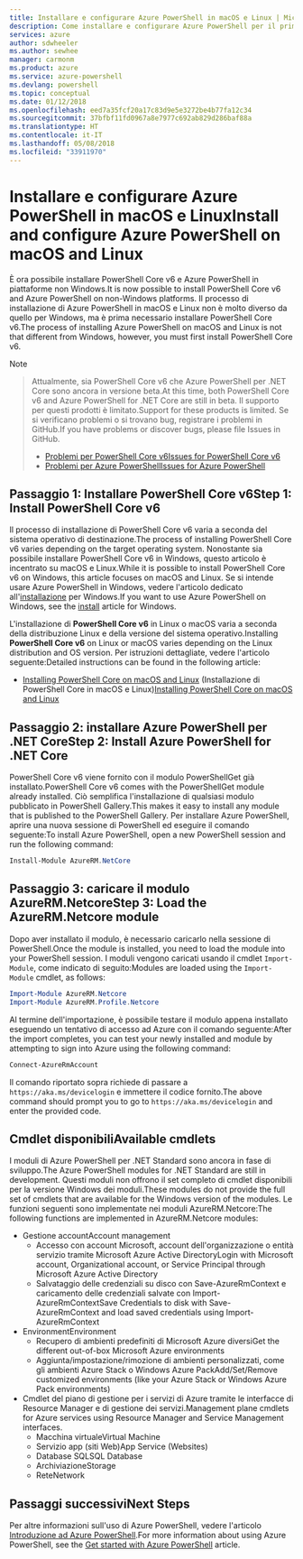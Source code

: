 ```yaml
---
title: Installare e configurare Azure PowerShell in macOS e Linux | Microsoft Docs
description: Come installare e configurare Azure PowerShell per il primo uso in macOS e Linux.
services: azure
author: sdwheeler
ms.author: sewhee
manager: carmonm
ms.product: azure
ms.service: azure-powershell
ms.devlang: powershell
ms.topic: conceptual
ms.date: 01/12/2018
ms.openlocfilehash: eed7a35fcf20a17c83d9e5e3272be4b77fa12c34
ms.sourcegitcommit: 37bfbf11fd0967a8e7977c692ab829d286baf88a
ms.translationtype: HT
ms.contentlocale: it-IT
ms.lasthandoff: 05/08/2018
ms.locfileid: "33911970"
---
```

# <a name="install-and-configure-azure-powershell-on-macos-and-linux"></a><span data-ttu-id="ee008-103">Installare e configurare Azure PowerShell in macOS e Linux</span><span class="sxs-lookup"><span data-stu-id="ee008-103">Install and configure Azure PowerShell on macOS and Linux</span></span>

<span data-ttu-id="ee008-104">È ora possibile installare PowerShell Core v6 e Azure PowerShell in piattaforme non Windows.</span><span class="sxs-lookup"><span data-stu-id="ee008-104">It is now possible to install PowerShell Core v6 and Azure PowerShell on non-Windows platforms.</span></span>
<span data-ttu-id="ee008-105">Il processo di installazione di Azure PowerShell in macOS e Linux non è molto diverso da quello per Windows, ma è prima necessario installare PowerShell Core v6.</span><span class="sxs-lookup"><span data-stu-id="ee008-105">The process of installing Azure PowerShell on macOS and Linux is not that different from Windows, however, you must first install PowerShell Core v6.</span></span>

> [!NOTE]

> <span data-ttu-id="ee008-106">Attualmente, sia PowerShell Core v6 che Azure PowerShell per .NET Core sono ancora in versione beta.</span><span class="sxs-lookup"><span data-stu-id="ee008-106">At this time, both PowerShell Core v6 and Azure PowerShell for .NET Core are still in beta.</span></span>
> <span data-ttu-id="ee008-107">Il supporto per questi prodotti è limitato.</span><span class="sxs-lookup"><span data-stu-id="ee008-107">Support for these products is limited.</span></span> <span data-ttu-id="ee008-108">Se si verificano problemi o si trovano bug, registrare i problemi in GitHub.</span><span class="sxs-lookup"><span data-stu-id="ee008-108">If you have problems or discover bugs, please file Issues in GitHub.</span></span>
>
> * [<span data-ttu-id="ee008-109">Problemi per PowerShell Core v6</span><span class="sxs-lookup"><span data-stu-id="ee008-109">Issues for PowerShell Core v6</span></span>](https://github.com/PowerShell/PowerShell/issues)
> * [<span data-ttu-id="ee008-110">Problemi per Azure PowerShell</span><span class="sxs-lookup"><span data-stu-id="ee008-110">Issues for Azure PowerShell</span></span>](https://github.com/azure/azure-docs-powershell/issues)

## <a name="step-1-install-powershell-core-v6"></a><span data-ttu-id="ee008-111">Passaggio 1: Installare PowerShell Core v6</span><span class="sxs-lookup"><span data-stu-id="ee008-111">Step 1: Install PowerShell Core v6</span></span>

<span data-ttu-id="ee008-112">Il processo di installazione di PowerShell Core v6 varia a seconda del sistema operativo di destinazione.</span><span class="sxs-lookup"><span data-stu-id="ee008-112">The process of installing PowerShell Core v6 varies depending on the target operating system.</span></span>
<span data-ttu-id="ee008-113">Nonostante sia possibile installare PowerShell Core v6 in Windows, questo articolo è incentrato su macOS e Linux.</span><span class="sxs-lookup"><span data-stu-id="ee008-113">While it is possible to install PowerShell Core v6 on Windows, this article focuses on macOS and Linux.</span></span> <span data-ttu-id="ee008-114">Se si intende usare Azure PowerShell in Windows, vedere l'articolo dedicato all'[installazione](./install-azurerm-ps.md) per Windows.</span><span class="sxs-lookup"><span data-stu-id="ee008-114">If you want to use Azure PowerShell on Windows, see the [install](./install-azurerm-ps.md) article for Windows.</span></span>

<span data-ttu-id="ee008-115">L'installazione di **PowerShell Core v6** in Linux o macOS varia a seconda della distribuzione Linux e della versione del sistema operativo.</span><span class="sxs-lookup"><span data-stu-id="ee008-115">Installing **PowerShell Core v6** on Linux or macOS varies depending on the Linux distribution and OS version.</span></span>
<span data-ttu-id="ee008-116">Per istruzioni dettagliate, vedere l'articolo seguente:</span><span class="sxs-lookup"><span data-stu-id="ee008-116">Detailed instructions can be found in the following article:</span></span>

- <span data-ttu-id="ee008-117">[Installing PowerShell Core on macOS and Linux](/powershell/scripting/setup/installing-powershell-core-on-macos-and-linux) (Installazione di PowerShell Core in macOS e Linux)</span><span class="sxs-lookup"><span data-stu-id="ee008-117">[Installing PowerShell Core on macOS and Linux](/powershell/scripting/setup/installing-powershell-core-on-macos-and-linux)</span></span>

## <a name="step-2-install-azure-powershell-for-net-core"></a><span data-ttu-id="ee008-118">Passaggio 2: installare Azure PowerShell per .NET Core</span><span class="sxs-lookup"><span data-stu-id="ee008-118">Step 2: Install Azure PowerShell for .NET Core</span></span>

<span data-ttu-id="ee008-119">PowerShell Core v6 viene fornito con il modulo PowerShellGet già installato.</span><span class="sxs-lookup"><span data-stu-id="ee008-119">PowerShell Core v6 comes with the PowerShellGet module already installed.</span></span> <span data-ttu-id="ee008-120">Ciò semplifica l'installazione di qualsiasi modulo pubblicato in PowerShell Gallery.</span><span class="sxs-lookup"><span data-stu-id="ee008-120">This makes it easy to install any module that is published to the PowerShell Gallery.</span></span> <span data-ttu-id="ee008-121">Per installare Azure PowerShell, aprire una nuova sessione di PowerShell ed eseguire il comando seguente:</span><span class="sxs-lookup"><span data-stu-id="ee008-121">To install Azure PowerShell, open a new PowerShell session and run the following command:</span></span>

```powershell
Install-Module AzureRM.NetCore
```

## <a name="step-3-load-the-azurermnetcore-module"></a><span data-ttu-id="ee008-122">Passaggio 3: caricare il modulo AzureRM.Netcore</span><span class="sxs-lookup"><span data-stu-id="ee008-122">Step 3: Load the AzureRM.Netcore module</span></span>

<span data-ttu-id="ee008-123">Dopo aver installato il modulo, è necessario caricarlo nella sessione di PowerShell.</span><span class="sxs-lookup"><span data-stu-id="ee008-123">Once the module is installed, you need to load the module into your PowerShell session.</span></span> <span data-ttu-id="ee008-124">I moduli vengono caricati usando il cmdlet `Import-Module`, come indicato di seguito:</span><span class="sxs-lookup"><span data-stu-id="ee008-124">Modules are loaded using the `Import-Module` cmdlet, as follows:</span></span>

```powershell
Import-Module AzureRM.Netcore
Import-Module AzureRM.Profile.Netcore
```

<span data-ttu-id="ee008-125">Al termine dell'importazione, è possibile testare il modulo appena installato eseguendo un tentativo di accesso ad Azure con il comando seguente:</span><span class="sxs-lookup"><span data-stu-id="ee008-125">After the import completes, you can test your newly installed and module by attempting to sign into Azure using the following command:</span></span>

```powershell
Connect-AzureRmAccount
```

<span data-ttu-id="ee008-126">Il comando riportato sopra richiede di passare a `https://aka.ms/devicelogin` e immettere il codice fornito.</span><span class="sxs-lookup"><span data-stu-id="ee008-126">The above command should prompt you to go to `https://aka.ms/devicelogin` and enter the provided code.</span></span>

## <a name="available-cmdlets"></a><span data-ttu-id="ee008-127">Cmdlet disponibili</span><span class="sxs-lookup"><span data-stu-id="ee008-127">Available cmdlets</span></span>

<span data-ttu-id="ee008-128">I moduli di Azure PowerShell per .NET Standard sono ancora in fase di sviluppo.</span><span class="sxs-lookup"><span data-stu-id="ee008-128">The Azure PowerShell modules for .NET Standard are still in development.</span></span> <span data-ttu-id="ee008-129">Questi moduli non offrono il set completo di cmdlet disponibili per la versione Windows dei moduli.</span><span class="sxs-lookup"><span data-stu-id="ee008-129">These modules do not provide the full set of cmdlets that are available for the Windows version of the modules.</span></span> <span data-ttu-id="ee008-130">Le funzioni seguenti sono implementate nei moduli AzureRM.Netcore:</span><span class="sxs-lookup"><span data-stu-id="ee008-130">The following functions are implemented in AzureRM.Netcore modules:</span></span>

* <span data-ttu-id="ee008-131">Gestione account</span><span class="sxs-lookup"><span data-stu-id="ee008-131">Account management</span></span>
  - <span data-ttu-id="ee008-132">Accesso con account Microsoft, account dell'organizzazione o entità servizio tramite Microsoft Azure Active Directory</span><span class="sxs-lookup"><span data-stu-id="ee008-132">Login with Microsoft account, Organizational account, or Service Principal through Microsoft Azure Active Directory</span></span>
  - <span data-ttu-id="ee008-133">Salvataggio delle credenziali su disco con Save-AzureRmContext e caricamento delle credenziali salvate con Import-AzureRmContext</span><span class="sxs-lookup"><span data-stu-id="ee008-133">Save Credentials to disk with Save-AzureRmContext and load saved credentials using Import-AzureRmContext</span></span>
* <span data-ttu-id="ee008-134">Environment</span><span class="sxs-lookup"><span data-stu-id="ee008-134">Environment</span></span>
  - <span data-ttu-id="ee008-135">Recupero di ambienti predefiniti di Microsoft Azure diversi</span><span class="sxs-lookup"><span data-stu-id="ee008-135">Get the different out-of-box Microsoft Azure environments</span></span>
  - <span data-ttu-id="ee008-136">Aggiunta/impostazione/rimozione di ambienti personalizzati, come gli ambienti Azure Stack o Windows Azure Pack</span><span class="sxs-lookup"><span data-stu-id="ee008-136">Add/Set/Remove customized environments (like your Azure Stack or Windows Azure Pack environments)</span></span>
* <span data-ttu-id="ee008-137">Cmdlet del piano di gestione per i servizi di Azure tramite le interfacce di Resource Manager e di gestione dei servizi.</span><span class="sxs-lookup"><span data-stu-id="ee008-137">Management plane cmdlets for Azure services using Resource Manager and Service Management interfaces.</span></span>
  - <span data-ttu-id="ee008-138">Macchina virtuale</span><span class="sxs-lookup"><span data-stu-id="ee008-138">Virtual Machine</span></span>
  - <span data-ttu-id="ee008-139">Servizio app (siti Web)</span><span class="sxs-lookup"><span data-stu-id="ee008-139">App Service (Websites)</span></span>
  - <span data-ttu-id="ee008-140">Database SQL</span><span class="sxs-lookup"><span data-stu-id="ee008-140">SQL Database</span></span>
  - <span data-ttu-id="ee008-141">Archiviazione</span><span class="sxs-lookup"><span data-stu-id="ee008-141">Storage</span></span>
  - <span data-ttu-id="ee008-142">Rete</span><span class="sxs-lookup"><span data-stu-id="ee008-142">Network</span></span>

## <a name="next-steps"></a><span data-ttu-id="ee008-143">Passaggi successivi</span><span class="sxs-lookup"><span data-stu-id="ee008-143">Next Steps</span></span>

<span data-ttu-id="ee008-144">Per altre informazioni sull'uso di Azure PowerShell, vedere l'articolo [Introduzione ad Azure PowerShell](get-started-azureps.md).</span><span class="sxs-lookup"><span data-stu-id="ee008-144">For more information about using Azure PowerShell, see the [Get started with Azure PowerShell](get-started-azureps.md) article.</span></span>
